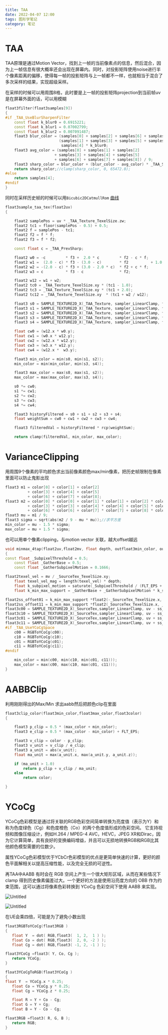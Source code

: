 ```yaml
---
title: TAA
date: 2022-04-07 12:00
tags: 图形学笔记
category: 笔记
---
```

# TAA

TAA原理是通过Motion Vector，找到上一帧的当前像素点的信息，然后混合，因为上一帧信息有很大概率还会出现在屏幕内。同时，对投影矩阵使用noise进行半个像素距离的偏移，使得每一帧的投影矩阵与上一帧都不一样，也就相当于混合了多次采样的结果，实现超级采样。

在采样的时候可以用周围8格，此时要是上一帧的投影矩阵projection到当前帧uv是在屏幕外面的话，可以用模糊

```cpp
float3filter(float3samples[9])
{
#if _TAA_UseBlurSharpenFilter
    const float k_blur0 = 0.6915221;
    const float k_blur1 = 0.07002799;
    const float k_blur2 = 0.007091487;
    float3 blur_color = (samples[0] + samples[2] + samples[6] + samples[8]) * k_blur2 +
                        (samples[1] + samples[3] + samples[5] + samples[7]) * k_blur1 +
                         samples[4] * k_blur0;
    float3 avg_color = (samples[0] + samples[1] + samples[2]
                      + samples[3] + samples[4] + samples[5]
                      + samples[6] + samples[7] + samples[8]) / 9;
    float3 sharp_color = blur_color + (blur_color - avg_color) * _TAA_Sharp * 3;
    return sharp_color;//clamp(sharp_color, 0, 65472.0);
#else
    return samples[4];
#endif
}
```

同时在采样历史帧的时候可以用`Bicubic2DCatmullRom` [曲线](%E6%9B%B2%E7%BA%BF%200423a4fed5324b7aaf37482b6cc5a8b9.md) 

```cpp
float3sample_taa_tex(float2uv)
{

    float2 samplePos = uv * _TAA_Texture_TexelSize.zw;
    float2 tc1 = floor(samplePos - 0.5) + 0.5;
    float2 f = samplePos - tc1;
    float2 f2 = f * f;
    float2 f3 = f * f2;

    const float c = _TAA_PrevSharp;

    float2 w0 = -c         * f3 +  2.0 * c         * f2 - c * f;
    float2 w1 =  (2.0 - c) * f3 - (3.0 - c)        * f2          + 1.0;
    float2 w2 = -(2.0 - c) * f3 + (3.0 - 2.0 * c)  * f2 + c * f;
    float2 w3 = c          * f3 - c                * f2;

    float2 w12 = w1 + w2;
    float2 tc0 = _TAA_Texture_TexelSize.xy * (tc1 - 1.0);
    float2 tc3 = _TAA_Texture_TexelSize.xy * (tc1 + 2.0);
    float2 tc12 = _TAA_Texture_TexelSize.xy  * (tc1 + w2 / w12);

    float3 s0 = SAMPLE_TEXTURE2D_X(_TAA_Texture, sampler_LinearClamp, float2(tc12.x, tc0.y)).rgb;
    float3 s1 = SAMPLE_TEXTURE2D_X(_TAA_Texture, sampler_LinearClamp, float2(tc0.x, tc12.y)).rgb;
    float3 s2 = SAMPLE_TEXTURE2D_X(_TAA_Texture, sampler_LinearClamp, float2(tc12.x, tc12.y)).rgb;
    float3 s3 = SAMPLE_TEXTURE2D_X(_TAA_Texture, sampler_LinearClamp, float2(tc3.x, tc0.y)).rgb;
    float3 s4 = SAMPLE_TEXTURE2D_X(_TAA_Texture, sampler_LinearClamp, float2(tc12.x, tc3.y)).rgb;

    float cw0 = (w12.x * w0.y);
    float cw1 = (w0.x * w12.y);
    float cw2 = (w12.x * w12.y);
    float cw3 = (w3.x * w12.y);
    float cw4 = (w12.x *  w3.y);

    float3 min_color = min(s0, min(s1, s2));
    min_color = min(min_color, min(s3, s4));

    float3 max_color = max(s0, max(s1, s2));
    max_color = max(max_color, max(s3, s4));

    s0 *= cw0;
    s1 *= cw1;
    s2 *= cw2;
    s3 *= cw3;
    s4 *= cw4;

    float3 historyFiltered = s0 + s1 + s2 + s3 + s4;
    float weightSum = cw0 + cw1 + cw2 + cw3 + cw4;

    float3 filteredVal = historyFiltered * rcp(weightSum);

    return clamp(filteredVal, min_color, max_color);
```

# VarianceClipping

用周围9个像素的平均颜色求出当前像素颜色max/min像素，把历史帧限制在像素里面可以防止鬼影出现

```c
float3 m1 = color[0] + color[1] + color[2]
          + color[3] + color[4] + color[5]
          + color[6] + color[7] + color[8];
float3 m2 = color[0] * color[0] + color[1] * color[1] + color[2] * color[2]
          + color[3] * color[3] + color[4] * color[4] + color[5] * color[5]
          + color[6] * color[6] + color[7] * color[7] + color[8] * color[8];
float3 mu = m1 / 9;
float3 sigma = sqrt(abs(m2 / 9 - mu * mu));//求平方差
min_color = mu - 1.5 * sigma;
max_color = mu + 1.5 * sigma;
```

也可以用单个像素clipping，与motion vector 关联，越大offset越远

```cpp
void minmax_4tap(float2uv,float2mv, float depth, outfloat3min_color, outfloat3max_color)
{
const float _SubpixelThreshold = 0.5;
    const float _GatherBase = 0.5;
    const float _GatherSubpixelMotion = 0.1666;

float2texel_vel = mv / _SourceTex_TexelSize.xy;
    float texel_vel_mag = length(texel_vel) * depth;
    float k_subpixel_motion = saturate(_SubpixelThreshold / (FLT_EPS + texel_vel_mag));
    float k_min_max_support = _GatherBase + _GatherSubpixelMotion * k_subpixel_motion;

float2ss_offset01 = k_min_max_support *float2(-_SourceTex_TexelSize.x, _SourceTex_TexelSize.y);
float2ss_offset11 = k_min_max_support *float2(_SourceTex_TexelSize.x, _SourceTex_TexelSize.y);
float3c00 = SAMPLE_TEXTURE2D_X(_SourceTex,sampler_LinearClamp, uv - ss_offset11).rgb;
float3c10 = SAMPLE_TEXTURE2D_X(_SourceTex,sampler_LinearClamp, uv - ss_offset01).rgb;
float3c01 = SAMPLE_TEXTURE2D_X(_SourceTex,sampler_LinearClamp, uv + ss_offset01).rgb;
float3c11 = SAMPLE_TEXTURE2D_X(_SourceTex,sampler_LinearClamp, uv + ss_offset11).rgb;
#if _TAA_UseYCoCgSpace
    c00 = RGBToYCoCg(c00);
    c10 = RGBToYCoCg(c10);
    c01 = RGBToYCoCg(c01);
    c11 = RGBToYCoCg(c11);
#endif

    min_color = min(c00, min(c10, min(c01, c11)));
    max_color = max(c00, max(c10, max(c01, c11)));
}
```

# AABBClip

利用刚刚得出的Max/Min 求出aabb然后把颜色clip在里面

```cpp
float3clip_color(float3min_color,float3max_color,float3color)
{

    float3 p_clip = 0.5 * (max_color + min_color);
    float3 e_clip = 0.5 * (max_color - min_color) + FLT_EPS;

    float3 v_clip = color - p_clip;
    float3 v_unit = v_clip / e_clip;
    float3 a_unit = abs(v_unit);
    float ma_unit = max(a_unit.x, max(a_unit.y, a_unit.z));

    if (ma_unit > 1.0)
        return p_clip + v_clip / ma_unit;
    else
        return color;

}
```

# YCoCg

YCoCg色彩模型是通过将关联的RGB色彩空间简单转换为亮度值（表示为Y）和称为色度绿色（Cg）和色度橙色（Co）的两个色度值形成的色彩空间。 它支持视频和图像压缩设计，例如H.264 / MPEG-4 AVC，HEVC，JPEG XR和Dirac，因为它计算简单，具有良好的变换编码增益，并且可以无损地转换RGB和RGB比其他颜色模型需要的位数少。

属性YCoCg色彩模型优于YCbCr色彩模型的优点是更简单快速的计算，更好的颜色平面解相关以提高压缩性能，以及完全无损的可逆性。

再TAA中AABB 有时会在 RGB 空间上产生一个很大矩形区域，从而在某些情况下 clamp 得到历史像素偏差过大。一个更好的方法是使用沿亮度方向的 OBB 作为约束范围，这可以通过将像素色彩转换到 YCoCg 色彩空间下使用 AABB 来实现。

![Untitled](Untitled.png)

![Untitled](Untitled%201.png)

在UE会乘四倍，可能是为了避免小数出现

```cpp
float3RGBToYCoCg(float3RGB )
{
   float Y  = dot( RGB,float3(  1, 2,  1 ) );
   float Co = dot( RGB,float3(  2, 0, -2 ) );
   float Cg = dot( RGB,float3( -1, 2, -1 ) );

float3YCoCg =float3( Y, Co, Cg );
   return YCoCg;
}

float3YCoCgToRGB(float3YCoCg )
{
float Y  = YCoCg.x * 0.25;
   float Co = YCoCg.y * 0.25;
   float Cg = YCoCg.z * 0.25;

   float R = Y + Co - Cg;
   float G = Y + Cg;
   float B = Y - Co - Cg;

float3RGB =float3( R, G, B );
   return RGB;
}
```